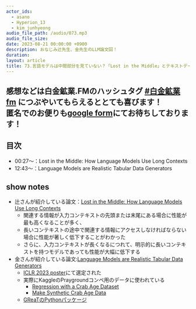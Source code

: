 ```yaml
---
actor_ids:
  - asano
  - Hyperion_13
  - kim_junhyeong
audio_file_path: /audio/073.mp3
audio_file_size: 
date: 2023-08-21 00:00:00 +0900
description: おなじみ辻先生、金先生のLLM論文回！
duration: 
layout: article
title: 73.言語モデルは中間部分を見ていない？「Lost in the Middle」とテキストデータのaugmentation？「GreAT」の話
---
```

感想などは白金鉱業.FMのハッシュタグ [#白金鉱業fm](https://twitter.com/search?q=%23%E7%99%BD%E9%87%91%E9%89%B1%E6%A5%ADfm&src=typed_query) につぶやいてもらえるととても喜びます！  
匿名でのお便りも[google form](https://forms.gle/pRVNhjrhk8F88T228)にてお待ちしております！  
---
## 目次
 - 00:27～：Lost in the Middle: How Language Models Use Long Contexts
 - 12:43～：Language Models are Realistic Tabular Data Generators

## show notes
- 辻さんが紹介している論文：[Lost in the Middle: How Language Models Use Long Contexts](https://arxiv.org/abs/2307.03172)
   - 関連する情報が入力コンテキストの先頭または末尾にある場合に性能が最も高くなることが多く、
   - 長いコンテキストの途中で関連する情報にアクセスしなければならない場合に性能が著しく低下することがわかった
   - さらに、入力コンテキストが長くなるにつれて、明示的に長いコンテキストを持つモデルであっても性能が大幅に低下する
- 金さんが紹介している論文:[Language Models are Realistic Tabular Data Generators](https://openreview.net/forum?id=cEygmQNOeI)
   - [ICLR 2023 poster](https://iclr.cc/virtual/2023/poster/11269)にて選定された
   - 実際にKaggleのPraygroundコンペ用のデータに使われている
      - [Regression with a Crab Age Dataset](https://www.kaggle.com/competitions/playground-series-s3e16/overview)
      - [Make Synthetic Crab Age Data](https://www.kaggle.com/code/inversion/make-synthetic-crab-age-data/notebook)
   - [GReaTのPythonパッケージ](https://github.com/kathrinse/be_great)